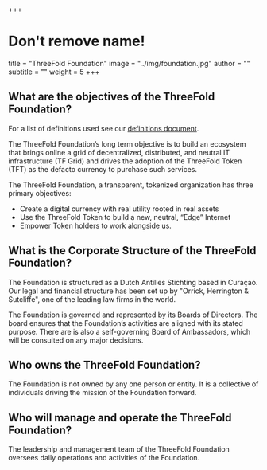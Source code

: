+++
# Don't remove name!
title = "ThreeFold Foundation"
image = "../img/foundation.jpg"
author = ""
subtitle = ""
weight = 5
+++

## What are the objectives of the ThreeFold Foundation?

For a list of definitions used see our [definitions document](https://docs.grid.tf/threefold/info).

The ThreeFold Foundation’s long term objective is to build an ecosystem that brings online a grid of decentralized, distributed, and neutral IT infrastructure (TF Grid) and drives the adoption of the ThreeFold Token (TFT) as the defacto currency to purchase such services.

The ThreeFold Foundation, a transparent, tokenized organization has three primary objectives:

* Create a digital currency with real utility rooted in real assets
* Use the ThreeFold Token to build a new, neutral, “Edge” Internet
* Empower Token holders to work alongside us.

## What is the Corporate Structure of the ThreeFold Foundation?

The Foundation is structured as a Dutch Antilles Stichting based in Curaçao. Our legal and financial structure has been set up by "Orrick, Herrington & Sutcliffe", one of the leading law firms in the world.

The Foundation is governed and represented by its Boards of Directors. The board ensures that the Foundation’s activities are aligned with its stated purpose. There are is also a self-governing Board of Ambassadors, which will be consulted on any major decisions.

## Who owns the ThreeFold Foundation?

The Foundation is not owned by any one person or entity. It is a collective of individuals driving the mission of the Foundation forward.


## Who will manage and operate the ThreeFold Foundation?

The leadership and management team of the ThreeFold Foundation oversees daily operations and activities of the Foundation.
